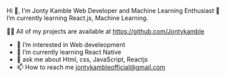 
Hi 👋, I'm Jonty Kamble
Web Developer and Machine Learning Enthusiast
🌱 I’m currently learning React.js, Machine Learning.



👨‍💻 All of my projects are available at https://github.com/Jontykamble
- 👀 I’m interested in Web develeopment
- 🌱 I’m currently learning React Native
- 💞️ ask me about Html, css, JavaScript, Reactjs
- 📫 How to reach me jontykambleofficial@gmail.com

<!---
Jontykamble/Jontykamble is a ✨ special ✨ repository because its `README.md` (this file) appears on your GitHub profile.
You can click the Preview link to take a look at your changes.
--->

